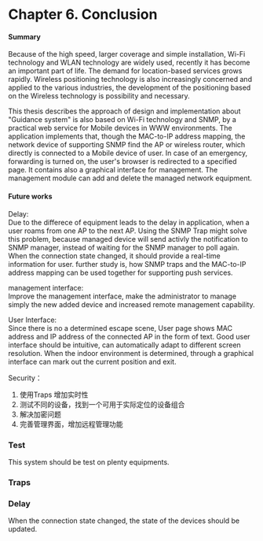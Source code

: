 # Chapter 6. Conclusion

#### Summary
Because of the high speed, larger coverage and simple installation, Wi-Fi technology and WLAN technology are widely used, recently it has become an important part of life. The demand for location-based services grows rapidly. Wireless positioning technology is also increasingly concerned and applied to the various industries, the development of the positioning based on the Wireless technology is  possibility and necessary.  

This thesis describes the approach of design and implementation about "Guidance system" is also based on Wi-Fi technology and SNMP, by a practical web service for Mobile devices in WWW environments. The application implements that, though the MAC-to-IP address mapping, the network device of supporting SNMP find the AP or wireless router, which directly is connected to a Mobile device of user. In case of an emergency, forwarding is turned on, the user's browser is redirected to a specified page. It contains also a graphical interface for management. The management module can add and delete the managed network equipment.



#### Future works

Delay:   
Due to the differece of equipment leads to the delay in application, when a user roams from one AP to the next AP. Using the SNMP Trap might solve this problem, because managed device will send activly the notification to SNMP manager, instead of waiting for the SNMP manager to poll again. When the connection state changed, it should provide a real-time information for user. further study is, how SNMP traps and the MAC-to-IP address mapping can be used together for supporting push services.

management interface:  
Improve the management interface, make the administrator to manage simply the new added device and increased remote management capability.   

User Interface:  
Since there is no a determined escape scene, User page shows MAC address and IP address of the connected AP  in the form of text. Good user interface should be intuitive, can automatically adapt to different screen resolution. When the indoor environment is determined, through a graphical interface can mark out the current position and exit.  

Security：








1. 使用Traps 增加实时性
2. 测试不同的设备，找到一个可用于实际定位的设备组合
3. 解决加密问题
4. 完善管理界面，增加远程管理功能

### Test

This system should be test on plenty equipments.

### Traps

### Delay

When the connection state changed, the state of the devices should be updated.

### 
